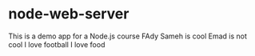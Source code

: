 # node-web-server
This is a demo app for a Node.js course
FAdy Sameh is cool
Emad is not cool
I love football
I love food
